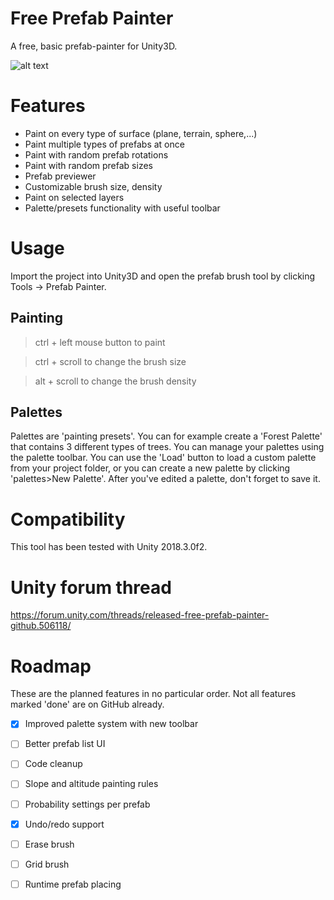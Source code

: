 
# Free Prefab Painter
A free, basic prefab-painter for Unity3D.

![alt text](https://i.imgur.com/J9CQ67F.png)

# Features
- Paint on every type of surface (plane, terrain, sphere,...)
- Paint multiple types of prefabs at once
- Paint with random prefab rotations
- Paint with random prefab sizes
- Prefab previewer
- Customizable brush size, density
- Paint on selected layers
- Palette/presets functionality with useful toolbar

# Usage
Import the project into Unity3D and open the prefab brush tool by clicking Tools -> Prefab Painter.

## Painting

> ctrl + left mouse button to paint

> ctrl + scroll to change the brush size

> alt + scroll to change the brush density

## Palettes
Palettes are 'painting presets'. You can for example create a 'Forest Palette' that contains 3 different types of trees.
You can manage your palettes using the palette toolbar. You can use the 'Load' button to load a custom palette from your project folder, or you can create a new palette by clicking 'palettes>New Palette'. After you've edited a palette, don't forget to save it.

# Compatibility
This tool has been tested with Unity 2018.3.0f2.

# Unity forum thread
https://forum.unity.com/threads/released-free-prefab-painter-github.506118/

# Roadmap
These are the planned features in no particular order. Not all features marked 'done' are on GitHub already.

- [X] Improved palette system with new toolbar
- [ ] Better prefab list UI
- [ ] Code cleanup
- [ ] Slope and altitude painting rules
- [ ] Probability settings per prefab
- [X] Undo/redo support
- [ ] Erase brush
- [ ] Grid brush
- [ ] Runtime prefab placing


